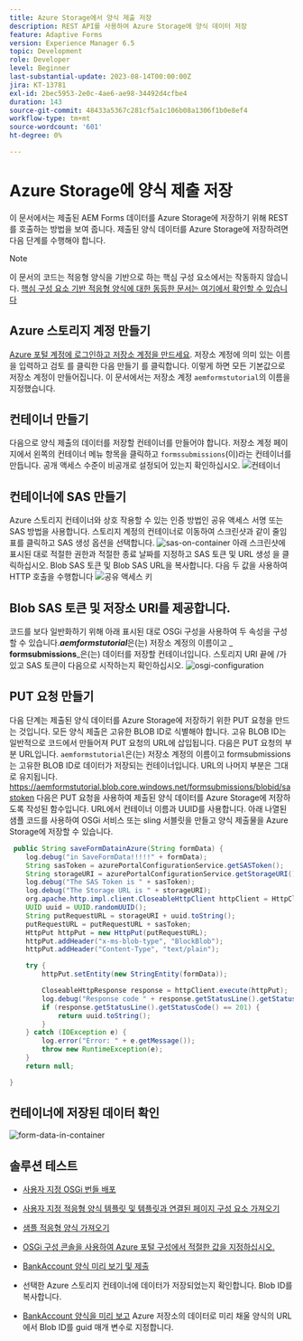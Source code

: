 ```yaml
---
title: Azure Storage에서 양식 제출 저장
description: REST API를 사용하여 Azure Storage에 양식 데이터 저장
feature: Adaptive Forms
version: Experience Manager 6.5
topic: Development
role: Developer
level: Beginner
last-substantial-update: 2023-08-14T00:00:00Z
jira: KT-13781
exl-id: 2bec5953-2e0c-4ae6-ae98-34492d4cfbe4
duration: 143
source-git-commit: 48433a5367c281cf5a1c106b08a1306f1b0e8ef4
workflow-type: tm+mt
source-wordcount: '601'
ht-degree: 0%

---
```


# Azure Storage에 양식 제출 저장

이 문서에서는 제출된 AEM Forms 데이터를 Azure Storage에 저장하기 위해 REST를 호출하는 방법을 보여 줍니다.
제출된 양식 데이터를 Azure Storage에 저장하려면 다음 단계를 수행해야 합니다.

>[!NOTE]
>이 문서의 코드는 적응형 양식을 기반으로 하는 핵심 구성 요소에서는 작동하지 않습니다. [핵심 구성 요소 기반 적응형 양식에 대한 동등한 문서는 여기에서 확인할 수 있습니다](https://experienceleague.adobe.com/docs/experience-manager-learn/forms/prefill-form-with-data-attachments/introduction.html?lang=ko)


## Azure 스토리지 계정 만들기

[Azure 포털 계정에 로그인하고 저장소 계정을 만드세요](https://learn.microsoft.com/en-us/azure/storage/common/storage-account-create?tabs=azure-portal#create-a-storage-account-1). 저장소 계정에 의미 있는 이름을 입력하고 검토 를 클릭한 다음 만들기 를 클릭합니다. 이렇게 하면 모든 기본값으로 저장소 계정이 만들어집니다. 이 문서에서는 저장소 계정 `aemformstutorial`의 이름을 지정했습니다.


## 컨테이너 만들기

다음으로 양식 제출의 데이터를 저장할 컨테이너를 만들어야 합니다.
저장소 계정 페이지에서 왼쪽의 컨테이너 메뉴 항목을 클릭하고 `formssubmissions`(이)라는 컨테이너를 만듭니다. 공개 액세스 수준이 비공개로 설정되어 있는지 확인하십시오.
![컨테이너](./assets/new-container.png)

## 컨테이너에 SAS 만들기

Azure 스토리지 컨테이너와 상호 작용할 수 있는 인증 방법인 공유 액세스 서명 또는 SAS 방법을 사용합니다.
스토리지 계정의 컨테이너로 이동하여 스크린샷과 같이 줄임표를 클릭하고 SAS 생성 옵션을 선택합니다.
![sas-on-container](./assets/sas-on-container.png)
아래 스크린샷에 표시된 대로 적절한 권한과 적절한 종료 날짜를 지정하고 SAS 토큰 및 URL 생성 을 클릭하십시오. Blob SAS 토큰 및 Blob SAS URL을 복사합니다. 다음 두 값을 사용하여 HTTP 호출을 수행합니다
![공유 액세스 키](./assets/shared-access-signature.png)


## Blob SAS 토큰 및 저장소 URI를 제공합니다.

코드를 보다 일반화하기 위해 아래 표시된 대로 OSGi 구성을 사용하여 두 속성을 구성할 수 있습니다. _&#x200B;**aemformstutorial**&#x200B;_&#x200B;은(는) 저장소 계정의 이름이고 _&#x200B;**formsubmissions**&#x200B;_은(는) 데이터를 저장할 컨테이너입니다.
스토리지 URI 끝에 /가 있고 SAS 토큰이 다음으로 시작하는지 확인하십시오.
![osgi-configuration](./assets/azure-portal-osgi-configuration.png)


## PUT 요청 만들기

다음 단계는 제출된 양식 데이터를 Azure Storage에 저장하기 위한 PUT 요청을 만드는 것입니다. 모든 양식 제출은 고유한 BLOB ID로 식별해야 합니다. 고유 BLOB ID는 일반적으로 코드에서 만들어져 PUT 요청의 URL에 삽입됩니다.
다음은 PUT 요청의 부분 URL입니다. `aemformstutorial`은(는) 저장소 계정의 이름이고 formsubmissions는 고유한 BLOB ID로 데이터가 저장되는 컨테이너입니다. URL의 나머지 부분은 그대로 유지됩니다.
https://aemformstutorial.blob.core.windows.net/formsubmissions/blobid/sastoken
다음은 PUT 요청을 사용하여 제출된 양식 데이터를 Azure Storage에 저장하도록 작성된 함수입니다. URL에서 컨테이너 이름과 UUID를 사용합니다. 아래 나열된 샘플 코드를 사용하여 OSGi 서비스 또는 sling 서블릿을 만들고 양식 제출물을 Azure Storage에 저장할 수 있습니다.

```java
 public String saveFormDatainAzure(String formData) {
    log.debug("in SaveFormData!!!!!" + formData);
    String sasToken = azurePortalConfigurationService.getSASToken();
    String storageURI = azurePortalConfigurationService.getStorageURI();
    log.debug("The SAS Token is " + sasToken);
    log.debug("The Storage URL is " + storageURI);
    org.apache.http.impl.client.CloseableHttpClient httpClient = HttpClientBuilder.create().build();
    UUID uuid = UUID.randomUUID();
    String putRequestURL = storageURI + uuid.toString();
    putRequestURL = putRequestURL + sasToken;
    HttpPut httpPut = new HttpPut(putRequestURL);
    httpPut.addHeader("x-ms-blob-type", "BlockBlob");
    httpPut.addHeader("Content-Type", "text/plain");

    try {
        httpPut.setEntity(new StringEntity(formData));

        CloseableHttpResponse response = httpClient.execute(httpPut);
        log.debug("Response code " + response.getStatusLine().getStatusCode());
        if (response.getStatusLine().getStatusCode() == 201) {
            return uuid.toString();
        }
    } catch (IOException e) {
        log.error("Error: " + e.getMessage());
        throw new RuntimeException(e);
    }
    return null;

}
```

## 컨테이너에 저장된 데이터 확인

![form-data-in-container](./assets/form-data-in-container.png)

## 솔루션 테스트

* [사용자 지정 OSGi 번들 배포](./assets/SaveAndFetchFromAzure.core-1.0.0-SNAPSHOT.jar)

* [사용자 지정 적응형 양식 템플릿 및 템플릿과 연결된 페이지 구성 요소 가져오기](./assets/store-and-fetch-from-azure.zip)

* [샘플 적응형 양식 가져오기](./assets/bank-account-sample-form.zip)

* [OSGi 구성 콘솔을 사용하여 Azure 포털 구성에서 적절한 값을 지정하십시오.](https://experienceleague.adobe.com/docs/experience-manager-learn/forms/some-useful-integrations/store-form-data-in-azure-storage.html?lang=ko#provide-the-blob-sas-token-and-storage-uri)

* [BankAccount 양식 미리 보기 및 제출](http://localhost:4502/content/dam/formsanddocuments/azureportalstorage/bankaccount/jcr:content?wcmmode=disabled)

* 선택한 Azure 스토리지 컨테이너에 데이터가 저장되었는지 확인합니다. Blob ID를 복사합니다.
* [BankAccount 양식을 미리 보고](http://localhost:4502/content/dam/formsanddocuments/azureportalstorage/bankaccount/jcr:content?wcmmode=disabled&amp;guid=dba8ac0b-8be6-41f2-9929-54f627a649f6) Azure 저장소의 데이터로 미리 채울 양식의 URL에서 Blob ID를 guid 매개 변수로 지정합니다.

